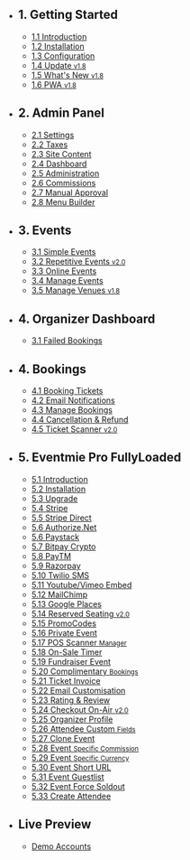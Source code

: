 - ## 1. Getting Started
    - [1.1 Introduction](/{{route}}/{{version}}/introduction)
    - [1.2 Installation](/{{route}}/{{version}}/installation)
    - [1.3 Configuration](/{{route}}/{{version}}/configuration)
    - [1.4 Update <small class="v">v1.8</small>](/{{route}}/{{version}}/update)
    - [1.5 What's New <small class="v">v1.8</small>](/{{route}}/{{version}}/changelog/changes)
    - [1.6 PWA <small class="v">v1.8</small>](/{{route}}/{{version}}/pwa)


- ## 2. Admin Panel
    - [2.1 Settings](/{{route}}/{{version}}/admin/settings)
    - [2.2 Taxes](/{{route}}/{{version}}/admin/taxes)
    - [2.3 Site Content](/{{route}}/{{version}}/admin/site-content)
    - [2.4 Dashboard](/{{route}}/{{version}}/admin/dashboard)
    - [2.5 Administration](/{{route}}/{{version}}/admin/administration)
    - [2.6 Commissions](/{{route}}/{{version}}/admin/commissions)
    - [2.7 Manual Approval](/{{route}}/{{version}}/admin/organiser-approval)
    - [2.8 Menu Builder](/{{route}}/{{version}}/admin/menu-builder)

- ## 3. Events
    - [3.1 Simple Events](/{{route}}/{{version}}/events/simple-events)
    - [3.2 Repetitive Events <small class="v">v2.0</small>](/{{route}}/{{version}}/events/repetitive-events)
    - [3.3 Online Events](/{{route}}/{{version}}/events/online-events)
    - [3.4 Manage Events](/{{route}}/{{version}}/events/manage-events)
    - [3.5 Manage Venues <small class="v">v1.8</small>](/{{route}}/{{version}}/events/manage-venues)

- ## 4. Organizer Dashboard
    - [3.1 Failed Bookings](/{{route}}/{{version}}/dashboard/failed-bookings)

- ## 4. Bookings
    - [4.1 Booking Tickets](/{{route}}/{{version}}/bookings/booking-tickets)
    - [4.2 Email Notifications](/{{route}}/{{version}}/bookings/email-notifications)
    - [4.3 Manage Bookings](/{{route}}/{{version}}/bookings/manage-bookings)
    - [4.4 Cancellation & Refund](/{{route}}/{{version}}/bookings/cancellation-refund)
    - [4.5 Ticket Scanner <small class="v">v2.0</small>](/{{route}}/{{version}}/bookings/ticket-scanner)


- ## 5. Eventmie Pro FullyLoaded
    - [5.1 Introduction](/{{route}}/{{version}}/fullyloaded/introduction)
    - [5.2 Installation](/{{route}}/{{version}}/fullyloaded/installation)
    - [5.3 Upgrade](/{{route}}/{{version}}/fullyloaded/upgrade)
    - [5.4 Stripe](/{{route}}/{{version}}/fullyloaded/stripe)
    - [5.5 Stripe Direct](/{{route}}/{{version}}/fullyloaded/stripe-direct)
    - [5.6 Authorize.Net](/{{route}}/{{version}}/fullyloaded/authorize.net)
    - [5.6 Paystack](/{{route}}/{{version}}/fullyloaded/paystack)
    - [5.7 Bitpay Crypto](/{{route}}/{{version}}/fullyloaded/bitpay-crypto)
    - [5.8 PayTM](/{{route}}/{{version}}/fullyloaded/paytm)
    - [5.9 Razorpay](/{{route}}/{{version}}/fullyloaded/razorpay)
    - [5.10 Twilio SMS](/{{route}}/{{version}}/fullyloaded/twilio-sms)
    - [5.11 Youtube/Vimeo Embed](/{{route}}/{{version}}/fullyloaded/youtube-vimeo-embed)
    - [5.12 MailChimp](/{{route}}/{{version}}/fullyloaded/mailchimp)
    - [5.13 Google Places](/{{route}}/{{version}}/fullyloaded/google-places)
    - [5.14 Reserved Seating <small class="v">v2.0</small>](/{{route}}/{{version}}/fullyloaded/reserved-seating)
    - [5.15 PromoCodes](/{{route}}/{{version}}/fullyloaded/promocodes)
    - [5.16 Private Event](/{{route}}/{{version}}/fullyloaded/private-event)
    - [5.17 POS Scanner <small>Manager</small>](/{{route}}/{{version}}/fullyloaded/pos-scanner-manager)
    - [5.18 On-Sale Timer](/{{route}}/{{version}}/fullyloaded/onsale-timer)
    - [5.19 Fundraiser Event](/{{route}}/{{version}}/fullyloaded/fundraiser-event)
    - [5.20 Complimentary <small>Bookings</small>](/{{route}}/{{version}}/fullyloaded/complimentary-bookings)
    - [5.21 Ticket Invoice](/{{route}}/{{version}}/fullyloaded/ticket-invoice)
    - [5.22 Email Customisation](/{{route}}/{{version}}/fullyloaded/email-customisation)
    - [5.23 Rating & Review](/{{route}}/{{version}}/fullyloaded/rating-review)
    - [5.24 Checkout On-Air <small class="v">v2.0</small>](/{{route}}/{{version}}/fullyloaded/guest-checkout)
    - [5.25 Organizer Profile](/{{route}}/{{version}}/fullyloaded/organizer-profile)
    - [5.26 Attendee Custom <small>Fields</small>](/{{route}}/{{version}}/fullyloaded/attendee-custom-fields)
    - [5.27 Clone Event](/{{route}}/{{version}}/fullyloaded/clone-event)
    - [5.28 Event <small>Specific Commission</small>](/{{route}}/{{version}}/fullyloaded/event-specific-commission)
    - [5.29 Event <small>Specific Currency</small>](/{{route}}/{{version}}/fullyloaded/event-specific-currency)
    - [5.30 Event Short URL](/{{route}}/{{version}}/fullyloaded/event-short-url)
    - [5.31 Event Guestlist](/{{route}}/{{version}}/fullyloaded/event-guestlist)
    - [5.32 Event Force Soldout](/{{route}}/{{version}}/fullyloaded/force-soldout-event)
    - [5.33 Create Attendee](/{{route}}/{{version}}/fullyloaded/create-attendee)



- ## Live Preview
    - [Demo Accounts](/{{route}}/{{version}}/demo-accounts)
